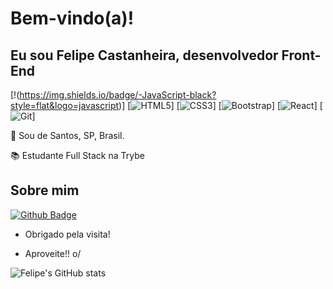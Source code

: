 # Bem-vindo(a)!

 

## Eu sou Felipe Castanheira, desenvolvedor Front-End

 

[!(https://img.shields.io/badge/-JavaScript-black?style=flat&logo=javascript)]
[![HTML5](https://img.shields.io/badge/-HTML5-E34F26?style=flat&logo=html5&logoColor=white)]
[![CSS3](https://img.shields.io/badge/-CSS3-1572B6?style=flat&logo=css3)]
[![Bootstrap](https://img.shields.io/badge/-Bootstrap-563D7C?style=flat&logo=bootstrap)]
[![React](https://img.shields.io/badge/-React-black?style=flat&logo=react)]
[![Git](https://img.shields.io/badge/-Git-black?style=flat&logo=git)]

:house_with_garden: Sou de Santos, SP, Brasil.

:books: Estudante Full Stack na Trybe
 

## Sobre mim

[![Github Badge](https://img.shields.io/badge/-Github-000?style=flat-square&logo=Github&logoColor=white&link=https://github.com/FelipeCastanheira)](https://github.com/FelipeCastanheira)

- Obrigado pela visita!

- Aproveite!! o/


![Felipe's GitHub stats](https://github-readme-stats.vercel.app/api?username=felipecastanheira&show_icons=true&theme=radical)
